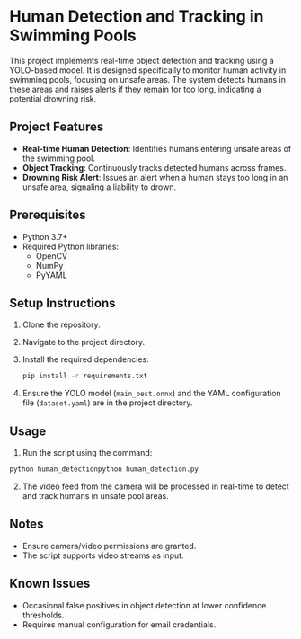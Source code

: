 # Human Detection and Tracking in Swimming Pools

This project implements real-time object detection and tracking using a YOLO-based model. It is designed specifically to monitor human activity in swimming pools, focusing on unsafe areas. The system detects humans in these areas and raises alerts if they remain for too long, indicating a potential drowning risk.

## Project Features

- **Real-time Human Detection**: Identifies humans entering unsafe areas of the swimming pool.
- **Object Tracking**: Continuously tracks detected humans across frames.
- **Drowning Risk Alert**: Issues an alert when a human stays too long in an unsafe area, signaling a liability to drown.

## Prerequisites

- Python 3.7+
- Required Python libraries:
  - OpenCV
  - NumPy
  - PyYAML

## Setup Instructions

1. Clone the repository.
2. Navigate to the project directory.
3. Install the required dependencies:

   ```bash
   pip install -r requirements.txt
   ```

4. Ensure the YOLO model (`main_best.onnx`) and the YAML configuration file (`dataset.yaml`) are in the project directory.

## Usage

1. Run the script using the command:

```bash
python human_detectionpython human_detection.py
```

2. The video feed from the camera will be processed in real-time to detect and track humans in unsafe pool areas.

## Notes

- Ensure camera/video permissions are granted.
- The script supports video streams as input.

## Known Issues

- Occasional false positives in object detection at lower confidence thresholds.
- Requires manual configuration for email credentials.
